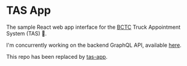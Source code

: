 # TAS App
The sample React web app interface for the [BCTC](http://www.bctc-lb.com/) Truck Appointment System (TAS) 🚚.

 I'm concurrently working on the backend GraphQL API, available [here](https://github.com/j-d-b/tas-server).

This repo has been replaced by [tas-app](https://github.com/j-d-b/tas-app).
